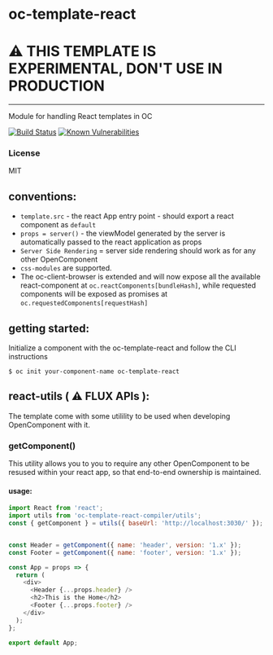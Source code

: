 oc-template-react
=================

# ⚠️  THIS TEMPLATE IS EXPERIMENTAL, DON'T USE IN PRODUCTION

***

Module for handling React templates in OC

[![Build Status](https://secure.travis-ci.org/opencomponents/oc-template-react.png?branch=master)](http://travis-ci.org/opencomponents/oc-template-react)
[![Known Vulnerabilities](https://snyk.io/test/github/opencomponents/oc-template-react/badge.svg)](https://snyk.io/test/github/opencomponents/oc-template-react)

### License
MIT

## conventions:
- `template.src` - the react App entry point -  should export a react component as `default`
- `props = server()` - the viewModel generated by the server is automatically passed to the react application as props
- `Server Side Rendering` = server side rendering should work as for any other OpenComponent
- `css-modules` are supported.
- The oc-client-browser is extended and will now expose all the available react-component at `oc.reactComponents[bundleHash]`, while requested components will be exposed as promises at `oc.requestedComponents[requestHash]`

## getting started:

Initialize a component with the oc-template-react and follow the CLI instructions

```
$ oc init your-component-name oc-template-react
```


## react-utils ( ⚠️  FLUX APIs ):


The template come with some utilility to be used when developing OpenComponent with it.

### getComponent()

This utility allows you to you to require any other OpenComponent to be resused within your react app, so that end-to-end ownership is maintained.

#### usage:

```js
import React from 'react';
import utils from 'oc-template-react-compiler/utils';
const { getComponent } = utils({ baseUrl: 'http://localhost:3030/' });


const Header = getComponent({ name: 'header', version: '1.x' });
const Footer = getComponent({ name: 'footer', version: '1.x' });

const App = props => {
  return (
    <div>
      <Header {...props.header} />
      <h2>This is the Home</h2>
      <Footer {...props.footer} />
    </div>
  );
};

export default App;
``` 

